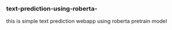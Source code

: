 ### text-prediction-using-roberta-
this is  simple text prediction webapp using roberta pretrain model 
